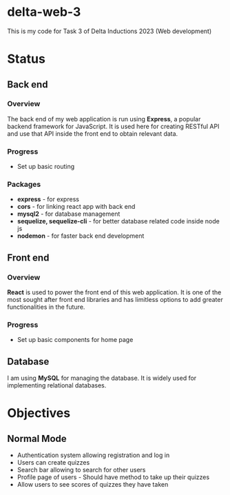 # delta-web-3
This is my code for Task 3 of Delta Inductions 2023 (Web development)

# Status
## Back end
### Overview
The back end of my web application is run using **Express**, a popular backend framework for JavaScript. It is used here for creating RESTful API and use that API inside the front end to obtain relevant data.

### Progress
- Set up basic routing

### Packages
- **express** - for express
- **cors** - for linking react app with back end
- **mysql2** - for database management
- **sequelize, sequelize-cli** - for better database related code inside node js
- **nodemon** - for faster back end development

## Front end
### Overview
**React** is used to power the front end of this web application. It is one of the most sought after front end libraries and has limitless options to add greater functionalities in the future.

### Progress
- Set up basic components for home page

## Database
I am using **MySQL** for managing the database. It is widely used for implementing relational databases.

# Objectives
## Normal Mode
- Authentication system allowing registration and log in
- Users can create quizzes
- Search bar allowing to search for other users
- Profile page of users - Should have method to take up their quizzes
- Allow users to see scores of quizzes they have taken